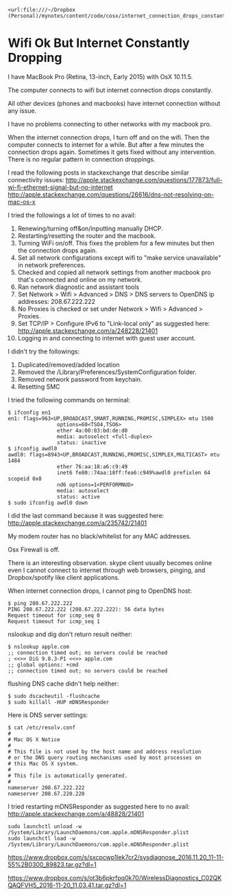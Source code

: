 	<url:file:///~/Dropbox (Personal)/mynotes/content/code/cosx/internet_connection_drops_constantly.md>

# Wifi Ok But Internet Constantly Dropping

I have MacBook Pro (Retina, 13-inch, Early 2015) with OsX 10.11.5. 

The computer connects to wifi but internet connection drops constantly. 

All other devices (phones and macbooks) have internet connection without any issue.

I have no problems connecting to other networks with my macbook pro.

When the internet connection drops, I turn off and on the wifi. Then the computer connects to internet for a while. But after a few minutes the connection drops again. Sometimes it gets fixed without any intervention. There is no regular pattern in connection droppings.

I read the following posts in stackexchange that describe similar connectivity issues: http://apple.stackexchange.com/questions/177873/full-wi-fi-ethernet-signal-but-no-internet http://apple.stackexchange.com/questions/26616/dns-not-resolving-on-mac-os-x

I tried the followings a lot of times to no avail:

1. Renewing/turning off&on/inputting manually DHCP.
2. Restarting/resetting the router and the macbook.
3. Turning WiFi on/off. This fixes the problem for a few minutes but then the connection drops again.
4. Set all network configurations except wifi to "make service unavailable" in network preferences.
5. Checked and copied all network settings from another macbook pro that's connected and online on my network.
6. Ran network diagnostic and assistant tools
7. Set Network > Wifi > Advanced > DNS > DNS servers to OpenDNS ip addresses: 208.67.222.222
8. No Proxies is checked or set under Network > Wifi > Advanced > Proxies.
9. Set TCP/IP > Configure IPv6 to "Link-local only" as suggested here: http://apple.stackexchange.com/a/248228/21401
10. Logging in and connecting to internet with guest user account.

I didn't try the followings:

1. Duplicated/removed/added location
2. Removed the /Library/Preferences/SystemConfiguration folder.
3. Removed network password from keychain.
4. Resetting SMC 

I tried the following commands on terminal:

	$ ifconfig en1
	en1: flags=963<UP,BROADCAST,SMART,RUNNING,PROMISC,SIMPLEX> mtu 1500
					options=60<TSO4,TSO6>
					ether 4a:00:03:bd:de:d0
					media: autoselect <full-duplex>
					status: inactive
	$ ifconfig awdl0
	awdl0: flags=8943<UP,BROADCAST,RUNNING,PROMISC,SIMPLEX,MULTICAST> mtu 1484
					ether 76:aa:18:a6:c9:49
					inet6 fe80::74aa:18ff:fea6:c949%awdl0 prefixlen 64 scopeid 0x8
					nd6 options=1<PERFORMNUD>
					media: autoselect
					status: active
	$ sudo ifconfig awdl0 down

I did the last command because it was suggested here: http://apple.stackexchange.com/a/235742/21401

My modem router has no black/whitelist for any MAC addresses.

Osx Firewall is off.

There is an interesting observation. skype client usually becomes online even I cannot connect to internet through web browsers, pinging, and Dropbox/spotify like client applications.

When internet connection drops, I cannot ping to OpenDNS host:

	$ ping 208.67.222.222
	PING 208.67.222.222 (208.67.222.222): 56 data bytes
	Request timeout for icmp_seq 0
	Request timeout for icmp_seq 1

nslookup and dig don't return result neither:

	$ nslookup apple.com
	;; connection timed out; no servers could be reached
	; <<>> DiG 9.8.3-P1 <<>> apple.com
	;; global options: +cmd
	;; connection timed out; no servers could be reached

flushing DNS cache didn't help neither:

	$ sudo dscacheutil -flushcache
	$ sudo killall -HUP mDNSResponder

Here is DNS server settings:

	$ cat /etc/resolv.conf
	#
	# Mac OS X Notice
	#
	# This file is not used by the host name and address resolution
	# or the DNS query routing mechanisms used by most processes on
	# this Mac OS X system.
	#
	# This file is automatically generated.
	#
	nameserver 208.67.222.222
	nameserver 208.67.220.220

I tried restarting mDNSResponder as suggested here to no avail: http://apple.stackexchange.com/a/48828/21401

	sudo launchctl unload -w /System/Library/LaunchDaemons/com.apple.mDNSResponder.plist
	sudo launchctl load -w /System/Library/LaunchDaemons/com.apple.mDNSResponder.plist

https://www.dropbox.com/s/sxcpcwp1lek7cr2/sysdiagnose_2016.11.20_11-11-55%2B0300_89823.tar.gz?dl=1

https://www.dropbox.com/s/ot3b6pkrfpq0k70/WirelessDiagnostics_C02QKQAQFVH5_2016-11-20_11.03.41.tar.gz?dl=1
